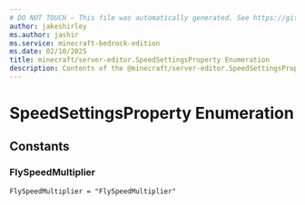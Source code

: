 ```yaml
---
# DO NOT TOUCH — This file was automatically generated. See https://github.com/mojang/minecraftapidocsgenerator to modify descriptions, examples, etc.
author: jakeshirley
ms.author: jashir
ms.service: minecraft-bedrock-edition
ms.date: 02/10/2025
title: minecraft/server-editor.SpeedSettingsProperty Enumeration
description: Contents of the @minecraft/server-editor.SpeedSettingsProperty enumeration.
---
```

# SpeedSettingsProperty Enumeration

## Constants
### **FlySpeedMultiplier**
`FlySpeedMultiplier = "FlySpeedMultiplier"`

